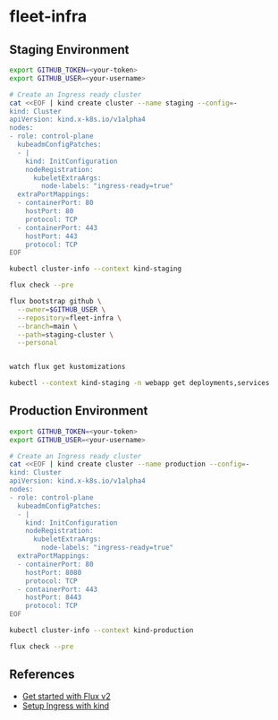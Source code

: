 # fleet-infra

## Staging Environment
```bash
export GITHUB_TOKEN=<your-token>
export GITHUB_USER=<your-username>

# Create an Ingress ready cluster
cat <<EOF | kind create cluster --name staging --config=-
kind: Cluster
apiVersion: kind.x-k8s.io/v1alpha4
nodes:
- role: control-plane
  kubeadmConfigPatches:
  - |
    kind: InitConfiguration
    nodeRegistration:
      kubeletExtraArgs:
        node-labels: "ingress-ready=true"
  extraPortMappings:
  - containerPort: 80
    hostPort: 80
    protocol: TCP
  - containerPort: 443
    hostPort: 443
    protocol: TCP
EOF

kubectl cluster-info --context kind-staging

flux check --pre

flux bootstrap github \
  --owner=$GITHUB_USER \
  --repository=fleet-infra \
  --branch=main \
  --path=staging-cluster \
  --personal


watch flux get kustomizations

kubectl --context kind-staging -n webapp get deployments,services

```

## Production Environment
```bash
export GITHUB_TOKEN=<your-token>
export GITHUB_USER=<your-username>

# Create an Ingress ready cluster
cat <<EOF | kind create cluster --name production --config=-
kind: Cluster
apiVersion: kind.x-k8s.io/v1alpha4
nodes:
- role: control-plane
  kubeadmConfigPatches:
  - |
    kind: InitConfiguration
    nodeRegistration:
      kubeletExtraArgs:
        node-labels: "ingress-ready=true"
  extraPortMappings:
  - containerPort: 80
    hostPort: 8080
    protocol: TCP
  - containerPort: 443
    hostPort: 8443
    protocol: TCP
EOF

kubectl cluster-info --context kind-production

flux check --pre
```

## References
* [Get started with Flux v2](https://toolkit.fluxcd.io/get-started/)
* [Setup Ingress with kind](https://kind.sigs.k8s.io/docs/user/ingress/#using-ingress)